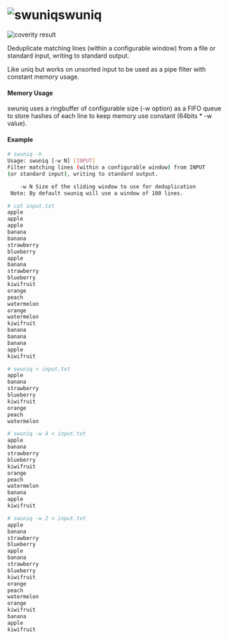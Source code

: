 # ![swuniq](https://i.imgur.com/LpN432Z.png)swuniq
![coverity result](https://img.shields.io/coverity/scan/17035.svg)

Deduplicate matching lines (within a configurable window) from a file or standard input, writing to standard output.

Like uniq but works on unsorted input to be used as a pipe filter with constant memory usage.

#### Memory Usage
swuniq uses a ringbuffer of configurable size (-w option) as a FIFO queue to store hashes of each line to keep memory use constant (64bits * -w value).


#### Example
```sh
# swuniq -h
Usage: swuniq [-w N] [INPUT]
Filter matching lines (within a configurable window) from INPUT 
(or standard input), writing to standard output.

	-w N Size of the sliding window to use for deduplication
 Note: By default swuniq will use a window of 100 lines.

# cat input.txt 
apple
apple
apple
banana
banana
strawberry
blueberry
apple
banana
strawberry
blueberry
kiwifruit
orange
peach
watermelon
orange
watermelon
kiwifruit
banana
banana
banana
apple
kiwifruit

# swuniq < input.txt
apple
banana
strawberry
blueberry
kiwifruit
orange
peach
watermelon

# swuniq -w 4 < input.txt
apple
banana
strawberry
blueberry
kiwifruit
orange
peach
watermelon
banana
apple
kiwifruit

# swuniq -w 2 < input.txt 
apple
banana
strawberry
blueberry
apple
banana
strawberry
blueberry
kiwifruit
orange
peach
watermelon
orange
kiwifruit
banana
apple
kiwifruit
 
```
